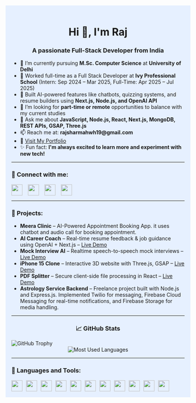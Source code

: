 <div style="max-width: 900px; margin: auto; padding: 1rem; background-color: #e6f0ff;">

<h1 align="center">Hi 👋, I'm Raj</h1>
<h3 align="center">A passionate Full-Stack Developer from India</h3>

<ul>
<li>🌟 I’m currently pursuing <b>M.Sc. Computer Science</b> at <b>University of Delhi</b></li>
<li>💼 Worked full-time as a Full Stack Developer at <b>Ivy Professional School</b> (Intern: Sep 2024 – Mar 2025, Full-Time: Apr 2025 – Jul 2025)</li>
<li>🧠 Built AI-powered features like chatbots, quizzing systems, and resume builders using <b>Next.js, Node.js, and OpenAI API</b></li>
<li>🤝 I’m looking for <b>part-time or remote</b> opportunities to balance with my current studies</li>
<li>🙋 Ask me about <b>JavaScript, Node.js, React, Next.js, MongoDB, REST APIs, GSAP, Three.js</b></li>
<li>📫 Reach me at: <b>rajsharmahwh19@gmail.com</b></li>
<li>📄 <a href="https://www.thefstack.com" target="_blank">Visit My Portfolio</a></li>
<li>✨ Fun fact: <b>I'm always excited to learn more and experiment with new tech!</b></li>
</ul>

<hr/>

<h3 align="left">👥 Connect with me:</h3>
<p style="display:flex; gap:15px; align-items:center;">
  <a href="https://linkedin.com/in/thefstack" target="_blank"><img src="https://raw.githubusercontent.com/rahuldkjain/github-profile-readme-generator/master/src/images/icons/Social/linked-in-alt.svg" height="30" /></a>
  <a href="https://instagram.com/thefstack" target="_blank"><img src="https://raw.githubusercontent.com/rahuldkjain/github-profile-readme-generator/master/src/images/icons/Social/instagram.svg" height="30" /></a>
  <a href="https://github.com/thefstack" target="_blank"><img src="https://cdn.jsdelivr.net/npm/simple-icons@v3/icons/github.svg" height="30" /></a>
  <a href="https://www.thefstack.com" target="_blank"><img src="https://img.icons8.com/ios/50/domain.png" height="30" /></a>
</p>

<hr/>

<h3 align="left">🚀 Projects:</h3>
<ul>
  <li><b>Meera Clinic</b> – AI-Powered Appointment Booking App. it uses chatbot and audio call for booking appointment.</li>
  <li><b>AI Career Coach</b> – Real-time resume feedback & job guidance using OpenAI + Next.js – <a href="https://prepai.ivyproschool.com/ai/interview/ai-career-coach" target="_blank">Live Demo</a></li>
  <li><b>Mock Interview AI</b> – Realtime speech-to-speech mock interviews – <a href="https://prepai.ivyproschool.com/ai/interview/" target="_blank">Live Demo</a></li>
  <li><b>iPhone 15 Clone</b> – Interactive 3D website with Three.js, GSAP – <a href="https://iphone15.thefstack.com" target="_blank">Live Demo</a></li>
  <li><b>PDF Splitter</b> – Secure client-side file processing in React – <a href="https://pdf-splitter.thefstack.com/" target="_blank">Live Demo</a></li>
  <li><b>Astrology Service Backend</b> – Freelance project built with Node.js and Express.js. Implemented Twilio for messaging, Firebase Cloud Messaging for real-time notifications, and Firebase Storage for media handling.</li>
</ul>

<hr/>

<h3 align="center">📈 GitHub Stats</h3>
 <img src="https://github-profile-trophy.vercel.app/?username=thefstack" alt="GitHub Trophy" style="max-width: 100%; height: auto;" />

<div style="display: grid; grid-template-columns: repeat(auto-fit, minmax(280px, 1fr)); gap: 1rem; align-items: start; justify-items: center;">
  <img src="https://github-readme-stats.vercel.app/api/top-langs?username=thefstack&show_icons=true&locale=en&layout=compact" alt="Most Used Languages" style="max-width: 100%; height: auto;" />

</div>



<hr/>

<h3 align="left">🔧 Languages and Tools:</h3>
<div style="display: flex; flex-wrap: wrap; gap: 10px;">
  <img src="https://cdn.jsdelivr.net/gh/devicons/devicon/icons/html5/html5-original.svg" height="30" />
  <img src="https://cdn.jsdelivr.net/gh/devicons/devicon/icons/css3/css3-original.svg" height="30" />
  <img src="https://cdn.jsdelivr.net/gh/devicons/devicon/icons/javascript/javascript-original.svg" height="30" />
  <img src="https://cdn.jsdelivr.net/gh/devicons/devicon/icons/react/react-original.svg" height="30" />
  <img src="https://cdn.jsdelivr.net/gh/devicons/devicon/icons/nextjs/nextjs-original.svg" height="30" />
  <img src="https://cdn.jsdelivr.net/gh/devicons/devicon/icons/nodejs/nodejs-original.svg" height="30" />
  <img src="https://cdn.jsdelivr.net/gh/devicons/devicon/icons/express/express-original.svg" height="30" />
  <img src="https://cdn.jsdelivr.net/gh/devicons/devicon/icons/mongodb/mongodb-original.svg" height="30" />
  <img src="https://cdn.jsdelivr.net/gh/devicons/devicon/icons/mysql/mysql-original.svg" height="30" />
  <img src="https://cdn.jsdelivr.net/gh/devicons/devicon/icons/cplusplus/cplusplus-original.svg" height="30" />
  <img src="https://cdn.jsdelivr.net/gh/devicons/devicon/icons/git/git-original.svg" height="30" />
</div>

</div>
